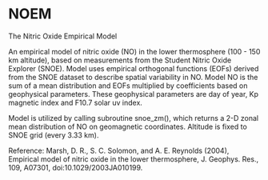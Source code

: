 # NOEM
The Nitric Oxide Empirical Model

An empirical model of nitric oxide (NO) in the lower thermosphere
(100 - 150 km altitude), based on measurements from the Student
Nitric Oxide Explorer (SNOE). Model uses empirical orthogonal functions
(EOFs) derived from the SNOE dataset to describe spatial variability
in NO. Model NO is the sum of a mean distribution and EOFs multiplied
by coefficients based on geophysical parameters. These geophysical
parameters are day of year, Kp magnetic index and F10.7 solar uv index.

Model is utilized by calling subroutine snoe_zm(), which returns
a 2-D zonal mean distribution of NO on geomagnetic coordinates. 
Altitude is fixed to SNOE grid (every 3.33 km).

Reference: Marsh, D. R., S. C. Solomon, and A. E. Reynolds (2004), Empirical model
of nitric oxide in the lower thermosphere, J. Geophys. Res., 109, 
A07301, doi:10.1029/2003JA010199.
